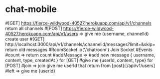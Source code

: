 # chat-mobile
#[GET]  https://fierce-wildwood-40527.herokuapp.com/api/v1/channels return all channels
#[POST]  https://fierce-wildwood-40527.herokuapp.com/api/v1/users => give me {username, channelId}  create user 
#[GET]  http://localhost:3000/api/v1/channels/:channelid/messages?limit=&skip=  return old messages
#RoomSocket io('/chatroom') Join Socket
#Events
#count => return count
#addMessage => 
  #add new message  { username, content, type, createdAt } for [GET]
  #give me {userId, content, type} for [POST]
#join => join give me userId that return from [post]:[/api/v1/users]
#left => give me {userId}
